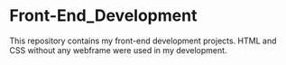 # Front-End_Development
This repository contains my front-end development projects. HTML and CSS without any webframe were used in my development.
